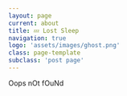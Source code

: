 ```yaml
---
layout: page
current: about
title: 💤 Lost Sleep
navigation: true
logo: 'assets/images/ghost.png'
class: page-template
subclass: 'post page'
---
```


Oops nOt fOuNd